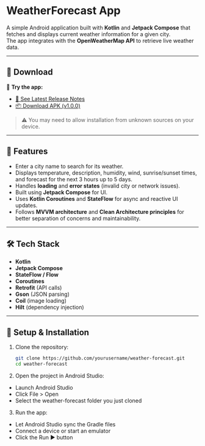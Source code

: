 # WeatherForecast App

A simple Android application built with **Kotlin** and **Jetpack Compose** that fetches and displays current weather information for a given city.  
The app integrates with the **OpenWeatherMap API** to retrieve live weather data.

---

## 🔗 Download

📱 **Try the app:**  

- [📝 See Latest Release Notes](https://github.com/PhatnthiS/weather-forecast/releases/tag/1.0.0)
- [📦 Download APK (v1.0.0)](https://github.com/PhatnthiS/weather-forecast/releases/download/1.0.0/WeatherForecast_V.1.0.0.apk)

> ⚠️ You may need to allow installation from unknown sources on your device.

---

## 📱 Features
- Enter a city name to search for its weather.
- Displays temperature, description, humidity, wind, sunrise/sunset times, and forecast for the next 3 hours up to 5 days.
- Handles **loading** and **error states** (invalid city or network issues).
- Built using **Jetpack Compose** for UI.
- Uses **Kotlin Coroutines** and **StateFlow** for async and reactive UI updates.
- Follows **MVVM architecture** and **Clean Architecture principles** for better separation of concerns and maintainability.

---

## 🛠️ Tech Stack
- **Kotlin**
- **Jetpack Compose**
- **StateFlow / Flow**
- **Coroutines**
- **Retrofit** (API calls)
- **Gson** (JSON parsing)
- **Coil** (image loading)
- **Hilt** (dependency injection)

---

## 🚀 Setup & Installation

1. Clone the repository:
   ```bash
   git clone https://github.com/yourusername/weather-forecast.git
   cd weather-forecast
2. Open the project in Android Studio:
- Launch Android Studio
- Click File > Open
- Select the weather-forecast folder you just cloned

3. Run the app:
- Let Android Studio sync the Gradle files
- Connect a device or start an emulator
- Click the Run ▶️ button
